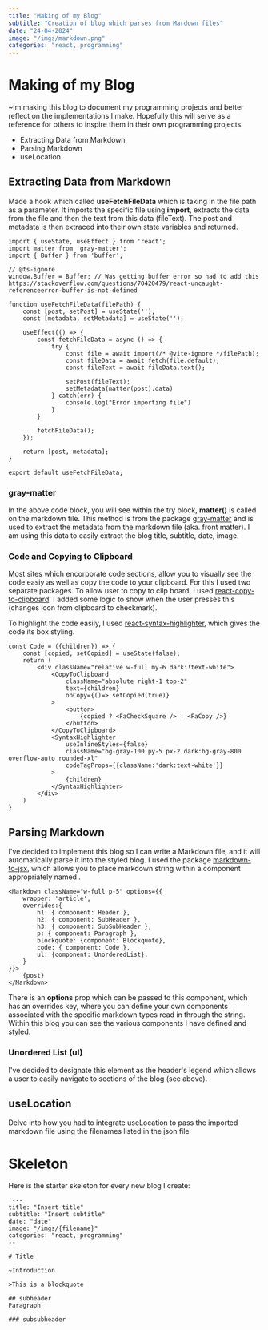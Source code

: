 ```yaml
---
title: "Making of my Blog"
subtitle: "Creation of blog which parses from Mardown files"
date: "24-04-2024"
image: "/imgs/markdown.png"
categories: "react, programming"
---
```

# Making of my Blog

~Im making this blog to document my programming projects and better reflect on the implementations I make. Hopefully this will serve as a reference for others to inspire them in their own programming projects.

- Extracting Data from Markdown
- Parsing Markdown
- useLocation

## Extracting Data from Markdown
Made a hook which called **useFetchFileData** which is taking in the file path as a parameter. It imports the specific file using **import**, extracts the data from the file and then the text from this data (fileText). The post and metadata is then extraced into their own state variables and returned.  

```
import { useState, useEffect } from 'react';
import matter from 'gray-matter';
import { Buffer } from 'buffer';

// @ts-ignore
window.Buffer = Buffer; // Was getting buffer error so had to add this https://stackoverflow.com/questions/70420479/react-uncaught-referenceerror-buffer-is-not-defined

function useFetchFileData(filePath) {
    const [post, setPost] = useState('');
    const [metadata, setMetadata] = useState('');

    useEffect(() => {
        const fetchFileData = async () => {
            try {
                const file = await import(/* @vite-ignore */filePath);
                const fileData = await fetch(file.default);
                const fileText = await fileData.text();

                setPost(fileText);
                setMetadata(matter(post).data)
            } catch(err) {
                console.log("Error importing file")
            }
        }

        fetchFileData();
    });

    return [post, metadata];
}

export default useFetchFileData;
```

### gray-matter
In the above code block, you will see within the try block, **matter()** is called on the markdown file. This method is from the package [gray-matter](https://www.npmjs.com/package/gray-matter) and is used to extract the metadata from the markdown file (aka. front matter). I am using this data to easily extract the blog title, subtitle, date, image.

### Code and Copying to Clipboard
Most sites which encorporate code sections, allow you to visually see the code easiy as well as copy the code to your clipboard. For this I used two separate packages. To allow user to copy to clip board, I used [react-copy-to-clipboard](https://www.npmjs.com/package/react-copy-to-clipboard). I added some logic to show when the user presses this (changes icon from clipboard to checkmark).

To highlight the code easily, I used [react-syntax-highlighter](https://www.npmjs.com/package/react-syntax-highlighter), which gives the code its box styling.

```
const Code = ({children}) => {
    const [copied, setCopied] = useState(false);
    return (
        <div className="relative w-full my-6 dark:!text-white">
            <CopyToClipboard 
                className="absolute right-1 top-2" 
                text={children} 
                onCopy={()=> setCopied(true)}
            >
                <button>
                    {copied ? <FaCheckSquare /> : <FaCopy />}
                </button>
            </CopyToClipboard>
            <SyntaxHighlighter 
                useInlineStyles={false} 
                className="bg-gray-100 py-5 px-2 dark:bg-gray-800 overflow-auto rounded-xl" 
                codeTagProps={{className:'dark:text-white'}}
            >
                {children}
            </SyntaxHighlighter>
        </div>
    )
}
```

## Parsing Markdown
I've decided to implement this blog so I can write a Markdown file, and it will automatically parse it into the styled blog. I used the package [markdown-to-jsx](https://www.npmjs.com/package/markdown-to-jsx), which allows you to place markdown string within a component appropriately named **<Markdown />**.

``` 
<Markdown className="w-full p-5" options={{ 
    wrapper: 'article',
    overrides:{
        h1: { component: Header },
        h2: { component: SubHeader },
        h3: { component: SubSubHeader },
        p: { component: Paragraph },
        blockquote: {component: Blockquote},
        code: { component: Code },
        ul: {component: UnorderedList},
    } 
}}>
    {post}
</Markdown>
```

There is an **options** prop which can be passed to this component, which has an overrides key, where you can define your own components associated with the specific markdown types read in through the string. Within this blog you can see the various components I have defined and styled.

### Unordered List (ul)
I've decided to designate this element as the header's legend which allows a user to easily navigate to sections of the blog (see above).

## useLocation
Delve into how you had to integrate useLocation to pass the imported markdown file using the filenames listed in the json file

# Skeleton
Here is the starter skeleton for every new blog I create:

```
'---
title: "Insert title"
subtitle: "Insert subtitle"
date: "date"
image: "/imgs/{filename}"
categories: "react, programming"
--

# Title

~Introduction

>This is a blockquote

## subheader
Paragraph

### subsubheader
```